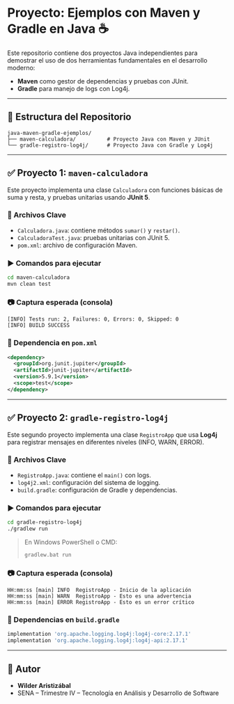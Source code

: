 # Proyecto: Ejemplos con Maven y Gradle en Java ☕

Este repositorio contiene dos proyectos Java independientes para demostrar el uso de dos herramientas fundamentales en el desarrollo moderno:

- **Maven** como gestor de dependencias y pruebas con JUnit.
- **Gradle** para manejo de logs con Log4j.

---

## 📁 Estructura del Repositorio

```
java-maven-gradle-ejemplos/
├── maven-calculadora/          # Proyecto Java con Maven y JUnit
└── gradle-registro-log4j/      # Proyecto Java con Gradle y Log4j
```

---

## ✅ Proyecto 1: `maven-calculadora`

Este proyecto implementa una clase `Calculadora` con funciones básicas de suma y resta, y pruebas unitarias usando **JUnit 5**.

### 📄 Archivos Clave

- `Calculadora.java`: contiene métodos `sumar()` y `restar()`.
- `CalculadoraTest.java`: pruebas unitarias con JUnit 5.
- `pom.xml`: archivo de configuración Maven.

### ▶️ Comandos para ejecutar

```bash
cd maven-calculadora
mvn clean test
```

### 📷 Captura esperada (consola)

```
[INFO] Tests run: 2, Failures: 0, Errors: 0, Skipped: 0
[INFO] BUILD SUCCESS
```

### 📌 Dependencia en `pom.xml`
```xml
<dependency>
  <groupId>org.junit.jupiter</groupId>
  <artifactId>junit-jupiter</artifactId>
  <version>5.9.1</version>
  <scope>test</scope>
</dependency>
```

---

## ✅ Proyecto 2: `gradle-registro-log4j`

Este segundo proyecto implementa una clase `RegistroApp` que usa **Log4j** para registrar mensajes en diferentes niveles (INFO, WARN, ERROR).

### 📄 Archivos Clave

- `RegistroApp.java`: contiene el `main()` con logs.
- `log4j2.xml`: configuración del sistema de logging.
- `build.gradle`: configuración de Gradle y dependencias.

### ▶️ Comandos para ejecutar

```bash
cd gradle-registro-log4j
./gradlew run
```
> En Windows PowerShell o CMD:
> ```bash
> gradlew.bat run
> ```

### 📷 Captura esperada (consola)

```
HH:mm:ss [main] INFO  RegistroApp - Inicio de la aplicación
HH:mm:ss [main] WARN  RegistroApp - Esto es una advertencia
HH:mm:ss [main] ERROR RegistroApp - Esto es un error crítico
```

### 📌 Dependencias en `build.gradle`

```groovy
implementation 'org.apache.logging.log4j:log4j-core:2.17.1'
implementation 'org.apache.logging.log4j:log4j-api:2.17.1'
```

---


## 🧠 Autor

- **Wilder Aristizábal**  
- SENA – Trimestre IV – Tecnología en Análisis y Desarrollo de Software
